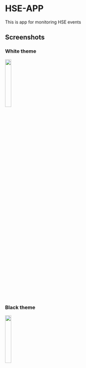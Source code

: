 # HSE-APP
This is app for monitoring HSE events

## Screenshots

### White theme

<img src="https://pp.userapi.com/c855736/v855736224/281cb/dw59R4Hx0nI.jpg" width="20%">

### Black theme

<img src="https://pp.userapi.com/c852124/v852124224/107aa8/koPWsEaj8tk.jpg" width="20%">
